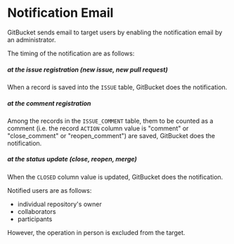 # Notification Email

GitBucket sends email to target users by enabling the notification email by an administrator.

The timing of the notification are as follows:

##### at the issue registration (new issue, new pull request)
When a record is saved into the ```ISSUE``` table, GitBucket does the notification.

##### at the comment registration
Among the records in the ```ISSUE_COMMENT``` table, them to be counted as a comment (i.e. the record ```ACTION``` column value is "comment" or "close_comment" or "reopen_comment") are saved, GitBucket does the notification.

##### at the status update (close, reopen, merge)
When the ```CLOSED``` column value is updated, GitBucket does the notification.

Notified users are as follows:

* individual repository's owner
* collaborators
* participants

However, the operation in person is excluded from the target.
